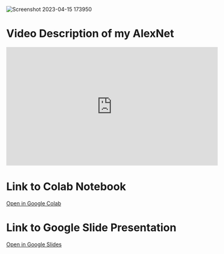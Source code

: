 ![Screenshot 2023-04-15 173950](https://user-images.githubusercontent.com/122492766/232254293-39ddb9dc-0b91-4b3e-a5b0-2e332e600023.png)
# Video Description of my AlexNet
<iframe width="560" height="315" src="https://www.youtube.com/embed/qS-fjIgKGycE" frameborder="0" allowfullscreen></iframe>



# Link to Colab Notebook
[Open in Google Colab](https://colab.research.google.com/drive/1Rx7xMFoQg3EkYVtgX3zneeutQ54tpYF2?usp=sharing)


# Link to Google Slide Presentation
[Open in Google Slides](https://docs.google.com/presentation/d/1hrCd9ACil1yHp_LnTy6Y_aJYg1F-n2F0RlHX7pCT75o/edit?usp=sharing)

